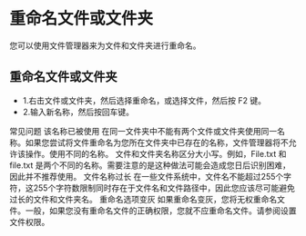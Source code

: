 # 重命名文件或文件夹
您可以使用文件管理器来为文件和文件夹进行重命名。

## 重命名文件或文件夹
- 1.右击文件或文件夹，然后选择重命名，或选择文件，然后按 F2 键。
- 2.输入新名称，然后按回车键。

常见问题
该名称已被使用
在同一文件夹中不能有两个文件或文件夹使用同一名称。如果您尝试将文件重命名为您所在文件夹中已存在的名称，文件管理器将不允许该操作。使用不同的名称。
文件和文件夹名称区分大小写。例如，File.txt 和 file.txt 是两个不同的名称。需要注意的是这种做法可能会造成您日后识别困难，因此并不推荐使用。
文件名称过长
在一些文件系统中，文件名不能超过255个字符，这255个字符数限制同时存在于文件名和文件路径中，因此您应该尽可能避免过长的文件和文件夹名。
重命名选项变灰
如果重命名变灰，您将无权重命名文件。一般，如果您没有重命名文件的正确权限，您就不应重命名文件。请参阅设置文件权限。
